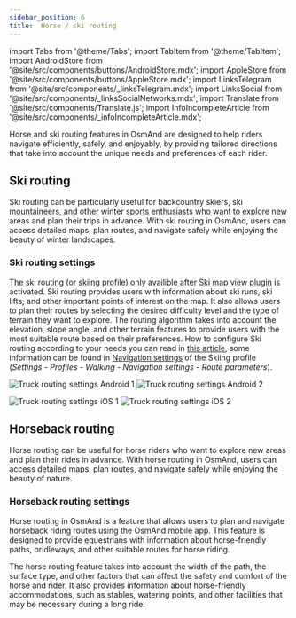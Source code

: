 ```yaml
---
sidebar_position: 6
title:  Horse / ski routing
---
```


import Tabs from '@theme/Tabs';
import TabItem from '@theme/TabItem';
import AndroidStore from '@site/src/components/buttons/AndroidStore.mdx';
import AppleStore from '@site/src/components/buttons/AppleStore.mdx';
import LinksTelegram from '@site/src/components/_linksTelegram.mdx';
import LinksSocial from '@site/src/components/_linksSocialNetworks.mdx';
import Translate from '@site/src/components/Translate.js';
import InfoIncompleteArticle from '@site/src/components/_infoIncompleteArticle.mdx';

<InfoIncompleteArticle/>

Horse and ski routing features in OsmAnd are designed to help riders navigate efficiently, safely, and enjoyably, by providing tailored directions that take into account the unique needs and preferences of each rider.

## Ski routing

Ski routing can be particularly useful for backcountry skiers, ski mountaineers, and other winter sports enthusiasts who want to explore new areas and plan their trips in advance. With ski routing in OsmAnd, users can access detailed maps, plan routes, and navigate safely while enjoying the beauty of winter landscapes.  

### Ski routing settings

The ski routing (or skiing profile) only availible after [Ski map view plugin](../../plugins/plugins/ski-maps) is activated. Ski routing provides users with information about ski runs, ski lifts, and other important points of interest on the map. It also allows users to plan their routes by selecting the desired difficulty level and the type of terrain they want to explore. The routing algorithm takes into account the elevation, slope angle, and other terrain features to provide users with the most suitable route based on their preferences. How to configure Ski routing according to your needs you can read in [this article](../../plugins/ski-maps.md#ski-map-style), some information can be found in [Navigation settings](../../personal/profiles.md#navigation-settings) of the Skiing profile (*Settings - Profiles - Walking - Navigation settings - Route parameters*).  


<Tabs groupId="operating-systems">

<TabItem value="android" label="Android">  

![Truck routing settings Android 1](@site/static/img/navigation/routing/routing_pedestrian_settings_andr_1.png) ![Truck routing settings Android 2](@site/static/img/navigation/routing/routing_pedestrian_settings_andr_2.png)

</TabItem>

<TabItem value="ios" label="iOS">

![Truck routing settings iOS 1](@site/static/img/navigation/routing/routing_pedestrian_settings_ios_1.png) ![Truck routing settings iOS 2](@site/static/img/navigation/routing/routing_pedestrian_settings_ios_2.png)

</TabItem>

</Tabs>

## Horseback routing

Horse routing can be useful for horse riders who want to explore new areas and plan their rides in advance. With horse routing in OsmAnd, users can access detailed maps, plan routes, and navigate safely while enjoying the beauty of nature.  


### Horseback routing settings

Horse routing in OsmAnd is a feature that allows users to plan and navigate horseback riding routes using the OsmAnd mobile app. This feature is designed to provide equestrians with information about horse-friendly paths, bridleways, and other suitable routes for horse riding.

The horse routing feature takes into account the width of the path, the surface type, and other factors that can affect the safety and comfort of the horse and rider. It also provides information about horse-friendly accommodations, such as stables, watering points, and other facilities that may be necessary during a long ride.


